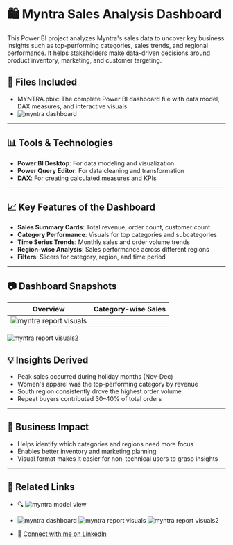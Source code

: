 # 🛍️ Myntra Sales Analysis Dashboard

This Power BI project analyzes Myntra's sales data to uncover key business insights such as top-performing categories, sales trends, and regional performance. It helps stakeholders make data-driven decisions around product inventory, marketing, and customer targeting.

## 📁 Files Included
- MYNTRA.pbix: The complete Power BI dashboard file with data model, DAX measures, and interactive visuals
- ![myntra dashboard](https://github.com/user-attachments/assets/63656a33-83e1-4a96-b1f5-8eb287d498c7)

---

## 📊 Tools & Technologies
- **Power BI Desktop**: For data modeling and visualization
- **Power Query Editor**: For data cleaning and transformation
- **DAX**: For creating calculated measures and KPIs

---

## 📈 Key Features of the Dashboard
- **Sales Summary Cards**: Total revenue, order count, customer count
- **Category Performance**: Visuals for top categories and subcategories
- **Time Series Trends**: Monthly sales and order volume trends
- **Region-wise Analysis**: Sales performance across different regions
- **Filters**: Slicers for category, region, and time period

---

## 📷 Dashboard Snapshots

| Overview | Category-wise Sales |
|----------|---------------------|
|![myntra report visuals](https://github.com/user-attachments/assets/40f36849-202f-4f9f-8758-3f780f76b3a3)
![myntra report visuals2](https://github.com/user-attachments/assets/ff3ce2d2-8a8f-4e53-8be8-a0296fc824ce)



## 💡 Insights Derived
- Peak sales occurred during holiday months (Nov-Dec)
- Women's apparel was the top-performing category by revenue
- South region consistently drove the highest order volume
- Repeat buyers contributed 30–40% of total orders

---

## 🎯 Business Impact
- Helps identify which categories and regions need more focus
- Enables better inventory and marketing planning
- Visual format makes it easier for non-technical users to grasp insights


---

## 🔗 Related Links
- 🔍 ![myntra model view](https://github.com/user-attachments/assets/79e25926-dd3a-40b0-ae9c-a05884854a81)
- ![myntra dashboard](https://github.com/user-attachments/assets/83b60df0-8fb2-4b40-8196-50d52814d12d)
![myntra report visuals](https://github.com/user-attachments/assets/91a12edc-1046-4ba6-ac47-909a49ffc4ba)
![myntra report visuals2](https://github.com/user-attachments/assets/01dce7ef-8e14-4fd6-ba80-0a211dd76283)


- 💼 [Connect with me on LinkedIn](https://www.linkedin.com/in/gorremkala-geetika-bb972b23a/)
